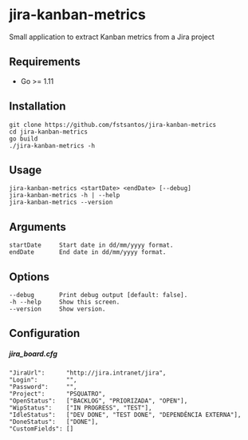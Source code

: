 # jira-kanban-metrics

Small application to extract Kanban metrics from a Jira project

## Requirements
* Go >= 1.11

## Installation
```
git clone https://github.com/fstsantos/jira-kanban-metrics
cd jira-kanban-metrics
go build
./jira-kanban-metrics -h
```


## Usage
```
jira-kanban-metrics <startDate> <endDate> [--debug]
jira-kanban-metrics -h | --help
jira-kanban-metrics --version
```

## Arguments
```
startDate     Start date in dd/mm/yyyy format.
endDate       End date in dd/mm/yyyy format.
```

## Options
```
--debug       Print debug output [default: false].
-h --help     Show this screen.
--version     Show version.
```

## Configuration

##### jira_board.cfg
```
"JiraUrl":      "http://jira.intranet/jira",
"Login":        "",
"Password":     "",
"Project":      "PSQUATRO",
"OpenStatus":   ["BACKLOG", "PRIORIZADA", "OPEN"],
"WipStatus":    ["IN PROGRESS", "TEST"],
"IdleStatus":   ["DEV DONE", "TEST DONE", "DEPENDÊNCIA EXTERNA"],
"DoneStatus":   ["DONE"],
"CustomFields": []
```
